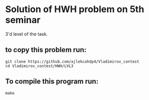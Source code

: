# Solution of HWH problem on 5th seminar
3'd level of the task. 
## to copy this problem run:
```
git clone https://github.com/ajlekcahdp4/Vladimirov_contest
cd Vladimirov_contest/HWH/LVL3
```
## To compile this program run:
```
make
```